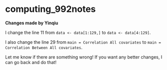 # computing_992notes

**Changes made by Yinqiu**

I change the line 11 from `data <- data[1:129,]` to `data <- data[4:129]`.

I also change the line 29 from `main = Correlation All covariates` to `main = Correlation Between All covariates`.

Let me know if there are something wrong! If you want any better changes, I can go back and do that!

